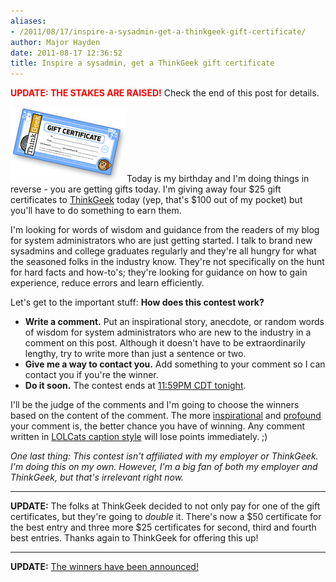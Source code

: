 ```yaml
---
aliases:
- /2011/08/17/inspire-a-sysadmin-get-a-thinkgeek-gift-certificate/
author: Major Hayden
date: 2011-08-17 12:36:52
title: Inspire a sysadmin, get a ThinkGeek gift certificate
---
```


<strong style="color: red">UPDATE: THE STAKES ARE RAISED!</strong> Check the end of this post for details.

[<img src="/wp-content/uploads/2011/08/giftcert-preview.png" alt="ThinkGeek Gift Certificate" title="ThinkGeek Gift Certificate" width="186" height="120" class="alignright size-full wp-image-2430" />][1]Today is my birthday and I'm doing things in reverse - you are getting gifts today. I'm giving away four $25 gift certificates to [ThinkGeek][2] today (yep, that's $100 out of my pocket) but you'll have to do something to earn them.

I'm looking for words of wisdom and guidance from the readers of my blog for system administrators who are just getting started. I talk to brand new sysadmins and college graduates regularly and they're all hungry for what the seasoned folks in the industry know. They're not specifically on the hunt for hard facts and how-to's; they're looking for guidance on how to gain experience, reduce errors and learn efficiently.

Let's get to the important stuff: **How does this contest work?**

  * **Write a comment.** Put an inspirational story, anecdote, or random words of wisdom for system administrators who are new to the industry in a comment on this post. Although it doesn't have to be extraordinarily lengthy, try to write more than just a sentence or two.
  * **Give me a way to contact you.** Add something to your comment so I can contact you if you're the winner.
  * **Do it soon.** The contest ends at [11:59PM CDT tonight][3].

I'll be the judge of the comments and I'm going to choose the winners based on the content of the comment. The more [inspirational][4] and [profound][5] your comment is, the better chance you have of winning. Any comment written in [LOLCats caption style][6] will lose points immediately. ;)

_One last thing: This contest isn't affiliated with my employer or ThinkGeek. I'm doing this on my own. However, I'm a big fan of both my employer and ThinkGeek, but that's irrelevant right now._

* * *

**UPDATE:** The folks at ThinkGeek decided to not only pay for one of the gift certificates, but they're going to _double_ it. There's now a $50 certificate for the best entry and three more $25 certificates for second, third and fourth best entries. Thanks again to ThinkGeek for offering this up!</p>

* * *

**UPDATE:** [The winners have been announced!][7]</p>

 [1]: /wp-content/uploads/2011/08/giftcert-preview.png
 [2]: http://www.thinkgeek.com/
 [3]: http://www.timeanddate.com/worldclock/fixedtime.html?iso=20110817T2359&p1=400
 [4]: http://dictionary.reference.com/browse/inspiration
 [5]: http://dictionary.reference.com/browse/profound
 [6]: http://cache.ohinternet.com/images/f/fa/HAPPYCAT_I_CAN_HAS_CHEEZBURGER.JPG
 [7]: /2011/08/22/contest-winners-from-the-inspire-a-sysadmin-contest/
